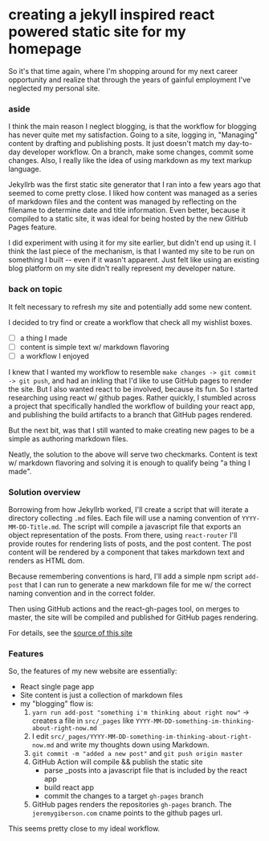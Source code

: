 # creating a jekyll inspired react powered static site for my homepage
So it's that time again, where I'm shopping around for my next career opportunity and realize that through the years of gainful employment I've neglected my personal site.

### aside
I think the main reason I neglect blogging, is that the workflow for blogging has never quite met my satisfaction. Going to a site, logging in, "Managing" content by drafting and publishing posts. 
It just doesn't match my day-to-day developer workflow. On a branch, make some changes, commit some changes. Also, I really like the idea of
using markdown as my text markup language. 

Jekyllrb was the first static site generator that I ran into a few years ago that seemed to come pretty close. I liked how content was managed as a series of markdown files and the content
was managed by reflecting on the filename to determine date and title information. Even better, because it compiled to a static site, it was ideal for being hosted by the new GitHub Pages feature.

I did experiment with using it for my site earlier, but didn't end up using it. I think the last piece of the mechanism, is that I wanted my site to be run on something I built -- even if it wasn't apparent.
Just felt like using an existing blog platform on my site didn't really represent my developer nature.

### back on topic
It felt necessary to refresh my site and potentially add some new content. 

I decided to try find or create a workflow that check all my wishlist boxes.
- [ ] a thing I made
- [ ] content is simple text w/ markdown flavoring
- [ ] a workflow I enjoyed

I knew that I wanted my workflow to resemble `make changes -> git commit -> git push`, and had an inkling that I'd like to use GitHub pages to render the site.
But I also wanted react to be involved, because its fun. So I started researching using react w/ github pages.
Rather quickly, I stumbled across a project that specifically handled the workflow of building your react app, and publishing the build artifacts to a branch that GitHub pages rendered.

But the next bit, was that I still wanted to make creating new pages to be a simple as authoring markdown files.

Neatly, the solution to the above will serve two checkmarks. Content is text w/ markdown flavoring and solving it is enough to qualify being "a thing I made".

### Solution overview
Borrowing from how Jekyllrb worked, I'll create a script that will iterate a directory collecting `.md` files. Each file will use a naming convention of
`YYYY-MM-DD-Title.md`. The script will compile a javascript file that exports an object representation of the posts. From there, using `react-router` I'll provide routes for rendering lists of posts, and the post content. 
The post content will be rendered by a component that takes markdown text and renders as HTML dom. 

Because remembering conventions is hard, I'll add a simple npm script `add-post` that I can run to generate a new markdown file for me w/ the correct naming convention and in the correct folder.

Then using GitHub actions and the react-gh-pages tool, on merges to master, the site will be compiled and published for GitHub pages rendering.

For details, see the [source of this site]()

### Features 
So, the features of my new website are essentially:

* React single page app
* Site content is just a collection of markdown files
* my "blogging" flow is:
    1. `yarn run add-post "something i'm thinking about right now"` -> creates a file in `src/_pages` like `YYYY-MM-DD-something-im-thinking-about-right-now.md`
    2. I edit `src/_pages/YYYY-MM-DD-something-im-thinking-about-right-now.md` and write my thoughts down using Markdown.
    3. `git commit -m "added a new post"` and `git push origin master`
    4. GitHub Action will compile && publish the static site
        * parse _posts into a javascript file that is included by the react app
        * build react app
        * commit the changes to a target `gh-pages` branch
    5. GitHub pages renders the repositories `gh-pages` branch. The `jeremygiberson.com` cname points to the github pages url.

This seems pretty close to my ideal workflow. 